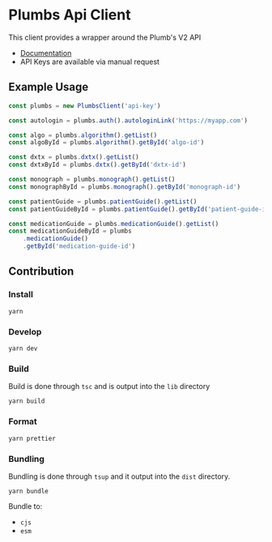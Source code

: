 # Plumbs Api Client

This client provides a wrapper around the Plumb's V2 API

-   [Documentation](https://app.plumbs.com/api/v2/docs/)
-   API Keys are available via manual request

## Example Usage

```js
const plumbs = new PlumbsClient('api-key')

const autologin = plumbs.auth().autologinLink('https://myapp.com')

const algo = plumbs.algorithm().getList()
const algoById = plumbs.algorithm().getById('algo-id')

const dxtx = plumbs.dxtx().getList()
const dxtxById = plumbs.dxtx().getById('dxtx-id')

const monograph = plumbs.monograph().getList()
const monographById = plumbs.monograph().getById('monograph-id')

const patientGuide = plumbs.patientGuide().getList()
const patientGuideById = plumbs.patientGuide().getById('patient-guide-id')

const medicationGuide = plumbs.medicationGuide().getList()
const medicationGuideById = plumbs
    .medicationGuide()
    .getById('medication-guide-id')
```

## Contribution

### Install

`yarn`

### Develop

`yarn dev`

### Build

Build is done through `tsc` and is output into the `lib` directory

`yarn build`

### Format

`yarn prettier`

### Bundling

Bundling is done through `tsup` and it output into the `dist` directory.

`yarn bundle`

Bundle to:

-   `cjs`
-   `esm`
